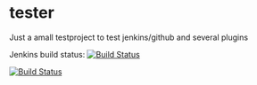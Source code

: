 # tester
Just a amall testproject to test jenkins/github and several plugins

Jenkins build status: [![Build Status](http://jenkins.laimes.de/buildStatus/icon?job=tester_c-n)](http://jenkins.laimes.de/job/tester_c-n/)

[![Build Status](http://jenkins.laimes.de/buildStatus/icon?job=tester_c-n)](http://jenkins.laimes.de/job/tester_c-n/)
